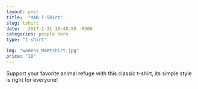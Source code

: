 ```yaml
---
layout: post
title:  "MAR T-Shirt"
slug: tshirt
date:   2017-1-31 10:48:59 -0500
categories: people hero 
type: "t-shirt"

img: "womens_MARtshirt.jpg"
price: "18"
---
```

Support your favorite animal refuge with this classic t-shirt, its simple style is right for everyone!
